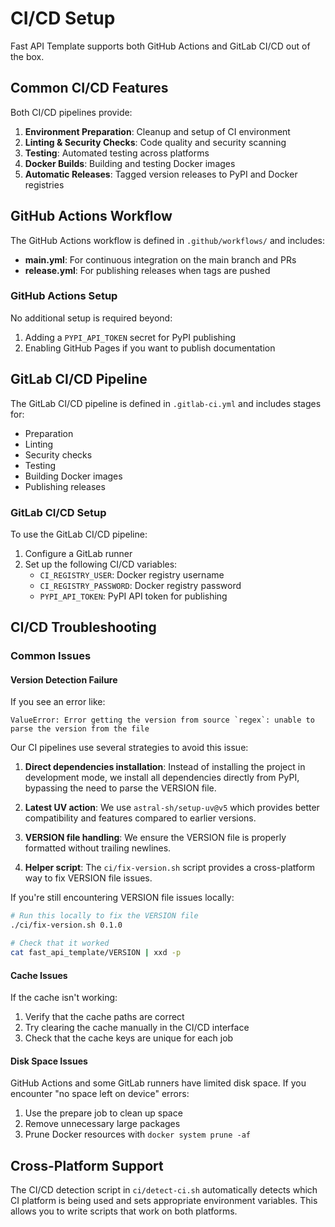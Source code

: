# CI/CD Setup

Fast API Template supports both GitHub Actions and GitLab CI/CD out of the box.

## Common CI/CD Features

Both CI/CD pipelines provide:

1. **Environment Preparation**: Cleanup and setup of CI environment
2. **Linting & Security Checks**: Code quality and security scanning
3. **Testing**: Automated testing across platforms
4. **Docker Builds**: Building and testing Docker images
5. **Automatic Releases**: Tagged version releases to PyPI and Docker registries

## GitHub Actions Workflow

The GitHub Actions workflow is defined in `.github/workflows/` and includes:

- **main.yml**: For continuous integration on the main branch and PRs
- **release.yml**: For publishing releases when tags are pushed

### GitHub Actions Setup

No additional setup is required beyond:

1. Adding a `PYPI_API_TOKEN` secret for PyPI publishing
2. Enabling GitHub Pages if you want to publish documentation

## GitLab CI/CD Pipeline

The GitLab CI/CD pipeline is defined in `.gitlab-ci.yml` and includes stages for:

- Preparation
- Linting
- Security checks
- Testing
- Building Docker images
- Publishing releases

### GitLab CI/CD Setup

To use the GitLab CI/CD pipeline:

1. Configure a GitLab runner
2. Set up the following CI/CD variables:
   - `CI_REGISTRY_USER`: Docker registry username
   - `CI_REGISTRY_PASSWORD`: Docker registry password
   - `PYPI_API_TOKEN`: PyPI API token for publishing

## CI/CD Troubleshooting

### Common Issues

#### Version Detection Failure

If you see an error like:

```
ValueError: Error getting the version from source `regex`: unable to parse the version from the file
```

Our CI pipelines use several strategies to avoid this issue:

1. **Direct dependencies installation**: Instead of installing the project in development mode, we install all dependencies directly from PyPI, bypassing the need to parse the VERSION file.

2. **Latest UV action**: We use `astral-sh/setup-uv@v5` which provides better compatibility and features compared to earlier versions.

3. **VERSION file handling**: We ensure the VERSION file is properly formatted without trailing newlines.

4. **Helper script**: The `ci/fix-version.sh` script provides a cross-platform way to fix VERSION file issues.

If you're still encountering VERSION file issues locally:

```bash
# Run this locally to fix the VERSION file
./ci/fix-version.sh 0.1.0

# Check that it worked
cat fast_api_template/VERSION | xxd -p
```

#### Cache Issues

If the cache isn't working:

1. Verify that the cache paths are correct
2. Try clearing the cache manually in the CI/CD interface
3. Check that the cache keys are unique for each job

#### Disk Space Issues

GitHub Actions and some GitLab runners have limited disk space. If you encounter "no space left on device" errors:

1. Use the prepare job to clean up space
2. Remove unnecessary large packages
3. Prune Docker resources with `docker system prune -af`

## Cross-Platform Support

The CI/CD detection script in `ci/detect-ci.sh` automatically detects which CI platform is being used and sets appropriate environment variables. This allows you to write scripts that work on both platforms.
